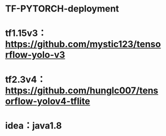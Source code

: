 # TF-PYTORCH-deployment

# tf1.15v3：https://github.com/mystic123/tensorflow-yolo-v3
# tf2.3v4：https://github.com/hunglc007/tensorflow-yolov4-tflite
# idea：java1.8
